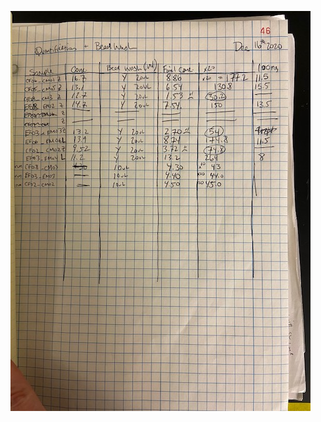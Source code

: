 
![](https://github.com/epigeneticstoocean/2018OAExp_larvae/blob/master/figures/pg46_2020Dec16_L18LibPrep_BeadWash.jpg)
